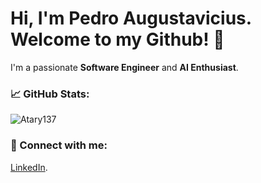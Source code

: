 # Hi, I'm Pedro Augustavicius. Welcome to my Github! 👋
I'm a passionate **Software Engineer** and **AI Enthusiast**.

### 📈 GitHub Stats:
![Atary137](https://github-readme-stats.vercel.app/api?username=yourusername&show_icons=true&hide_title=true)

### 💬 Connect with me:
[LinkedIn](https://www.linkedin.com/in/pedroalexandreaugustavicius/).
